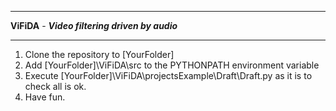 ************************************************
**ViFiDA** - ***Video filtering driven by audio***
************************************************

1. Clone the repository to [YourFolder]
2. Add [YourFolder]\ViFiDA\src to the PYTHONPATH environment variable
3. Execute [YourFolder]\ViFiDA\projectsExample\Draft\Draft.py as it is to check all is ok.
4. Have fun.


